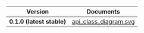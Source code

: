 | Version | Documents |
|:---:|---|
| **0.1.0 (latest stable)** | [api_class_diagram.svg](0.1.0/api_class_diagram.svg)<br/> |
